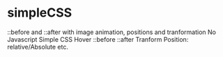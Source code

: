# simpleCSS
::before and ::after with image animation, positions and tranformation
No Javascript
Simple CSS
Hover
::before
::after
Tranform
Position: relative/Absolute 
etc.
